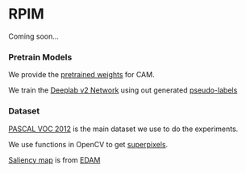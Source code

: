 # RPIM

Coming soon...

### Pretrain Models

We provide the [pretrained weights](https://drive.google.com/drive/folders/1UKCekBdWpp07C5arlGKHyVYSnBDr25fz?usp=sharing) for CAM.

We train the [Deeplab v2 Network](https://github.com/kazuto1011/deeplab-pytorch ) using out generated [pseudo-labels](https://drive.google.com/drive/folders/1fgzROcresg-pgn_oOaeot-El8hjtBlTG?usp=sharing)



### Dataset

[PASCAL VOC 2012](http://host.robots.ox.ac.uk/pascal/VOC/voc2012/) is the main dataset we use to do the experiments. 

We use functions in OpenCV to get [superpixels](https://drive.google.com/drive/folders/1-7V0rX0HKkdw87O9PFzuRBjVc-30caAa?usp=sharing).

[Saliency map](https://drive.google.com/file/d/1ENS6jR6EUIDtxWsYwgwZ9YELSp0tFQ0k/view) is from [EDAM](https://github.com/allenwu97/EDAM)



